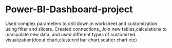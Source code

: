 # Power-BI-Dashboard-project
Used complex parameters to drill down in worksheet and customization using filter and slicers.
Created connections,,Join new tables,calculations to manipulate new data, and used different types of customized visualization(donut chart,clustered bar chart,scatter chart etc)
